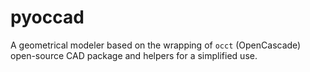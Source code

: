 # pyoccad

A geometrical modeler based on the wrapping of `occt` (OpenCascade) open-source CAD package and helpers for a simplified use.
